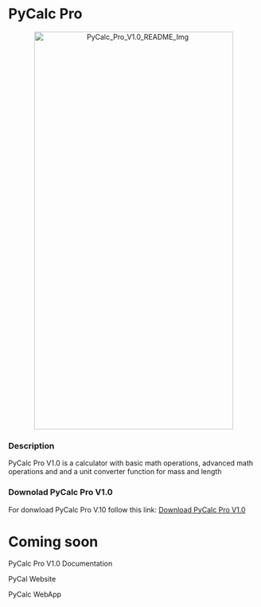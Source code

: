 # PyCalc Pro 
<div align="center">
  <img src="https://github.com/user-attachments/assets/408d8fc5-7c5c-44ab-82d4-b6f85ff29e3a" alt="PyCalc_Pro_V1.0_README_Img" width="400" height="800">
</div>

### Description
PyCalc Pro V1.0 is a calculator with basic math operations, advanced math operations and and a unit converter function for mass and length 

### Downolad PyCalc Pro V1.0
For donwload PyCalc Pro V.10 follow this link:
<a href="https://github.com/Lorydima/PyCalcPro/releases/download/Relases/PyCalc.Pro.V1.0.Software.zip" download>Download PyCalc Pro V1.0</a>

# Coming soon
PyCalc Pro V1.0 Documentation

PyCal Website

PyCalc WebApp
